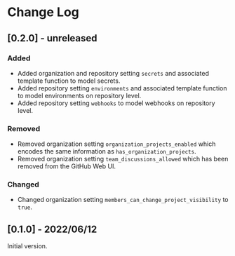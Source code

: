 # Change Log

## [0.2.0] - unreleased

### Added

- Added organization and repository setting `secrets` and associated template function to model secrets.
- Added repository setting `environments` and associated template function to model environments on repository level.
- Added repository setting `webhooks` to model webhooks on repository level.

### Removed

- Removed organization setting `organization_projects_enabled` which encodes the same information as `has_organization_projects`.
- Removed organization setting `team_discussions_allowed` which has been removed from the GitHub Web UI.

### Changed

- Changed organization setting `members_can_change_project_visibility` to `true`.


## [0.1.0] - 2022/06/12

Initial version.
